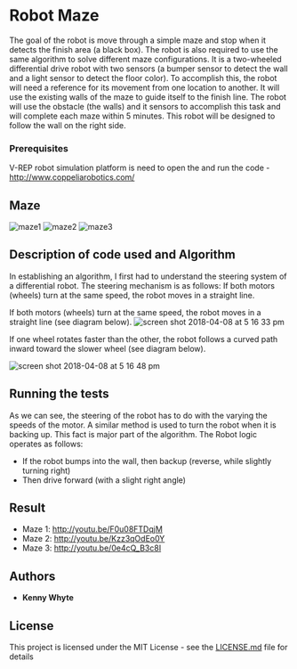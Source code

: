 # Robot Maze

The goal of the robot is move through a simple maze and stop when it detects the finish area (a black box). 
The robot is also required to use the same algorithm to solve different maze configurations. 
It is a two-wheeled differential drive robot with two sensors (a bumper sensor to detect the wall and a light sensor to
detect the floor color). To accomplish this, the robot will need a reference for its movement from one location to another. 
It will use the existing walls of the maze to guide itself to the finish line. The robot will use the obstacle (the walls) and 
it sensors to accomplish this task and will complete each maze within 5 minutes. This robot will be designed to follow the wall 
on the right side.

### Prerequisites

V-REP robot simulation platform is need to open the  and run the code - http://www.coppeliarobotics.com/

## Maze

![maze1](https://user-images.githubusercontent.com/9040355/38472913-0df0b6e4-3b55-11e8-9783-50b03177f109.png) 
![maze2](https://user-images.githubusercontent.com/9040355/38472918-2a78c1b2-3b55-11e8-8efa-20493a754194.png)
![maze3](https://user-images.githubusercontent.com/9040355/38472923-424ef590-3b55-11e8-9001-c8d4165ec6c0.png) 


## Description of code used and Algorithm

In establishing an algorithm, I first had to understand the steering system of a differential robot. The steering mechanism is as follows:
If both motors (wheels) turn at the same speed, the robot moves in a straight line.

If both motors (wheels) turn at the same speed, the robot moves in a straight line (see diagram below).
![screen shot 2018-04-08 at 5 16 33 pm](https://user-images.githubusercontent.com/9040355/38472680-a1781ed8-3b51-11e8-9452-f8814348a200.png)

 If one wheel rotates faster than the other, the robot follows a curved path
 inward toward the slower wheel (see diagram below).

![screen shot 2018-04-08 at 5 16 48 pm](https://user-images.githubusercontent.com/9040355/38472691-ce618ec0-3b51-11e8-95b4-ada67952f6ff.png)

## Running the tests

 As we can see, the steering of the robot has to do with the varying the speeds of
 the motor. A similar method is used to turn the robot when it is backing up. This
 fact is major part of the algorithm.
The Robot logic operates as follows:
- If the robot bumps into the wall, then backup (reverse, while slightly turning right)
- Then drive forward (with a slight right angle)


## Result

- Maze 1: http://youtu.be/F0u08FTDqjM
- Maze 2: http://youtu.be/Kzz3qOdEo0Y
- Maze 3: http://youtu.be/0e4cQ_B3c8I

## Authors

* **Kenny Whyte** 

## License

This project is licensed under the MIT License - see the [LICENSE.md](LICENSE.md) file for details
